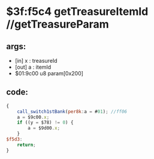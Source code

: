﻿
# $3f:f5c4 getTreasureItemId //getTreasureParam


## args:
+	[in] x : treasureId
+	[out] a : itemId
+	$01:9c00 u8 param[0x200]
## code:
```js
{
	call_switch1stBank(per8k:a = #01); //ff06
	a = $9c00.x;
	if ((y = $78) != 0) {
		a = $9d00.x;
	}
$f5d3:
	return;	
}
```




